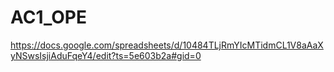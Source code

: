 # AC1_OPE

https://docs.google.com/spreadsheets/d/10484TLjRmYIcMTidmCL1V8aAaXyNSwsIsjiAduFqeY4/edit?ts=5e603b2a#gid=0
